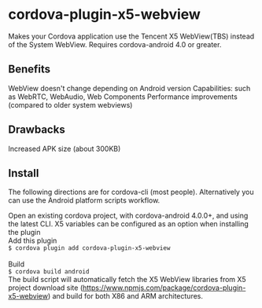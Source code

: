cordova-plugin-x5-webview
====

Makes your Cordova application use the Tencent X5 WebView(TBS) instead of the System WebView. Requires cordova-android 4.0 or greater.

Benefits
----

WebView doesn't change depending on Android version
Capabilities: such as WebRTC, WebAudio, Web Components
Performance improvements (compared to older system webviews)

Drawbacks
----

Increased APK size (about 300KB)

Install
----
The following directions are for cordova-cli (most people). Alternatively you can use the Android platform scripts workflow.

Open an existing cordova project, with cordova-android 4.0.0+, and using the latest CLI. X5 variables can be configured as an option when installing the plugin
<br/>Add this plugin   
``$ cordova plugin add cordova-plugin-x5-webview``<br/>  
Build    
``$ cordova build android``
<br/> The build script will automatically fetch the X5 WebView libraries from X5 project download site (https://www.npmjs.com/package/cordova-plugin-x5-webview) and build for both X86 and ARM architectures.
